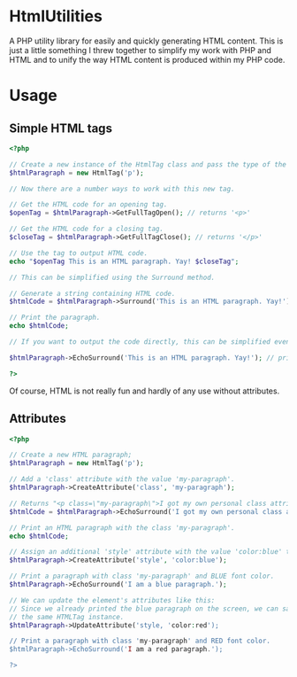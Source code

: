 # HtmlUtilities
A PHP utility library for easily and quickly generating HTML content.
This is just a little something I threw together to simplify my work with PHP and HTML and to unify the way HTML content is produced within my PHP code.

# Usage

## Simple HTML tags

```PHP
<?php

// Create a new instance of the HtmlTag class and pass the type of the tag as a string.
$htmlParagraph = new HtmlTag('p');

// Now there are a number ways to work with this new tag.

// Get the HTML code for an opening tag.
$openTag = $htmlParagraph->GetFullTagOpen(); // returns '<p>'

// Get the HTML code for a closing tag.
$closeTag = $htmlParagraph->GetFullTagClose(); // returns '</p>'

// Use the tag to output HTML code.
echo "$openTag This is an HTML paragraph. Yay! $closeTag";

// This can be simplified using the Surround method.

// Generate a string containing HTML code.
$htmlCode = $htmlParagraph->Surround('This is an HTML paragraph. Yay!'); // returns '<p>This is an HTML paragraph. Yay!</p>'

// Print the paragraph.
echo $htmlCode;

// If you want to output the code directly, this can be simplified even further using:

$htmlParagraph->EchoSurround('This is an HTML paragraph. Yay!'); // prints the html code for the paragraph

?>
```

Of course, HTML is not really fun and hardly of any use without attributes.

## Attributes

```PHP
<?php

// Create a new HTML paragraph;
$htmlParagraph = new HtmlTag('p');

// Add a 'class' attribute with the value 'my-paragraph'.
$htmlParagraph->CreateAttribute('class', 'my-paragraph');

// Returns "<p class=\"my-paragraph\">I got my own personal class attribute.</p>";
$htmlCode = $htmlParagraph->EchoSurround('I got my own personal class attribute.'); // returns

// Print an HTML paragraph with the class 'my-paragraph'.
echo $htmlCode;

// Assign an additional 'style' attribute with the value 'color:blue' to the paragraph tag.
$htmlParagraph->CreateAttribute('style', 'color:blue');

// Print a paragraph with class 'my-paragraph' and BLUE font color.
$htmlParagraph->EchoSurround('I am a blue paragraph.');

// We can update the element's attributes like this:
// Since we already printed the blue paragraph on the screen, we can safely update it's style attribute and just reuse
// the same HTMLTag instance.
$htmlParagraph->UpdateAttribute('style, 'color:red');

// Print a paragraph with class 'my-paragraph' and RED font color.
$htmlParagraph->EchoSurround('I am a red paragraph.');

?>
```
